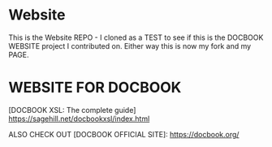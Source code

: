 Website
=======

This is the Website REPO - I cloned as a TEST to see if this is the DOCBOOK WEBSITE project I contributed on. 
Either way this is now my fork and my PAGE. 

# WEBSITE FOR DOCBOOK
[DOCBOOK XSL: The complete guide] <https://sagehill.net/docbookxsl/index.html>

ALSO CHECK OUT [DOCBOOK OFFICIAL SITE]: <https://docbook.org/>
